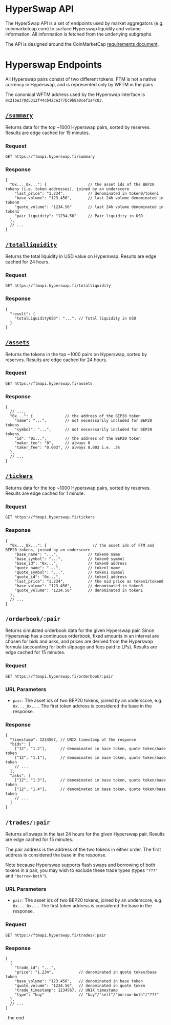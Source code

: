 # HyperSwap API

The HyperSwap API is a set of endpoints used by market aggregators (e.g. coinmarketcap.com) to surface Hyperswap liquidity
and volume information. All information is fetched from the underlying subgraphs.

The API is designed around the CoinMarketCap
[requirements document](https://docs.google.com/document/d/1S4urpzUnO2t7DmS_1dc4EL4tgnnbTObPYXvDeBnukCg).


# Hyperswap Endpoints

All Hyperswap pairs consist of two different tokens. FTM is not a native currency in Hyperswap, and is represented
only by WFTM in the pairs.

The canonical WFTM address used by the Hyperswap interface is `0x21be370d5312f44cb42ce377bc9b8a0cef1a4c83`.

## [`/summary`](https://ftmapi.hyperswap.fi/summary)

Returns data for the top ~1000 Hyperswap pairs, sorted by reserves.
Results are edge cached for 15 minutes.

### Request

`GET https://ftmapi.hyperswap.fi/summary`

### Response

```json5
{
  "0x..._0x...": {                  // the asset ids of the BEP20 tokens (i.e. token addresses), joined by an underscore
    "last_price": "1.234",          // denominated in token0/token1
    "base_volume": "123.456",       // last 24h volume denominated in token0
    "quote_volume": "1234.56"       // last 24h volume denominated in token1
    "pair_liquidity": "1234.56"     // Pair liquidity in USD
  },
  // ...
}
```

## [`/totalliquidity`](https://ftmapi.hyperswap.fi/totalliquidity)

Returns the total liquidity in USD value on Hyperswap.
Results are edge cached for 24 hours.

### Request

`GET https://ftmapi.hyperswap.fi/totalliquidity`

### Response

```json5
{
  "result": {
    "totalLiquidityUSD": "...", // Total liquidity in USD
  }
}
```

## [`/assets`](https://ftmapi.hyperswap.fi/assets)

Returns the tokens in the top ~1000 pairs on Hyperswap, sorted by reserves.
Results are edge cached for 24 hours.

### Request

`GET https://ftmapi.hyperswap.fi/assets`

### Response

```json5
{
  // ...,
  "0x...": {              // the address of the BEP20 token
    "name": "...",        // not necesssarily included for BEP20 tokens
    "symbol": "...",      // not necesssarily included for BEP20 tokens
    "id": "0x...",        // the address of the BEP20 token
    "maker_fee": "0",     // always 0
    "taker_fee": "0.003", // always 0.003 i.e. .3%
  },
  // ...
}
```

## [`/tickers`](https://ftmapi.hyperswap.fi/tickers)

Returns data for the top ~1000 Hyperswap pairs, sorted by reserves.
Results are edge cached for 1 minute.

### Request

`GET https://ftmapi.hyperswap.fi/tickers`

### Response

```json5
{
  "0x..._0x...": {                    // the asset ids of FTM and BEP20 tokens, joined by an underscore
    "base_name": "...",             // token0 name
    "base_symbol": "...",           // token0 symbol
    "base_id": "0x...",             // token0 address
    "quote_name": "...",            // token1 name
    "quote_symbol": "...",          // token1 symbol
    "quote_id": "0x...",            // token1 address
    "last_price": "1.234",          // the mid price as token1/token0
    "base_volume": "123.456",       // denominated in token0
    "quote_volume": "1234.56"       // denominated in token1
  },
  // ...
}
```

## `/orderbook/:pair`

Returns simulated orderbook data for the given Hyperswap pair.
Since Hyperswap has a continuous orderbook, fixed amounts in an interval are chosen for bids and asks,
and prices are derived from the Hyperswap formula (accounting for both slippage and fees paid to LPs).
Results are edge cached for 15 minutes.

### Request

`GET https://ftmapi.hyperswap.fi/orderbook/:pair`

### URL Parameters

- `pair`: The asset ids of two BEP20 tokens, joined by an underscore, e.g. `0x..._0x...`. The first token address is considered the base in the response.

### Response

```json5
{
  "timestamp": 1234567, // UNIX timestamp of the response
  "bids": [
    ["12", "1.2"],      // denominated in base token, quote token/base token
    ["12", "1.1"],      // denominated in base token, quote token/base token
    // ...
  ],
  "asks": [
    ["12", "1.3"],      // denominated in base token, quote token/base token
    ["12", "1.4"],      // denominated in base token, quote token/base token
    // ...
  ]
}
```

## `/trades/:pair`

Returns all swaps in the last 24 hours for the given Hyperswap pair.
Results are edge cached for 15 minutes.

The pair address is the address of the two tokens in either order.
The first address is considered the base in the response.

Note because Hyperswap supports flash swaps and borrowing of both tokens in a pair, you may wish to exclude these
trade types (types `"???"` and `"borrow-both"`).

### URL Parameters

- `pair`: The asset ids of two BEP20 tokens, joined by an underscore, e.g. `0x..._0x...`. The first token address is considered the base in the response.

### Request

`GET https://ftmapi.hyperswap.fi/trades/:pair`

### Response

```json5
[
  {
    "trade_id": "...",
    "price": "1.234",           // denominated in quote token/base token
    "base_volume": "123.456",   // denominated in base token
    "quote_volume": "1234.56",  // denominated in quote token
    "trade_timestamp": 1234567, // UNIX timestamp
    "type": "buy"               // "buy"/"sell"/"borrow-both"/"???"
  },
  // ...
]
```
.
the end
